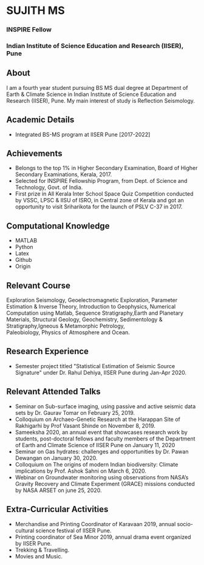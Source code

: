 # SUJITH MS
### INSPIRE Fellow
### Indian Institute of Science Education and Research (IISER), Pune

## About
I am a fourth year student pursuing BS MS dual degree at Department of Earth & Climate Science in Indian Institute of Science Education and Research (IISER), Pune.
My main interest of study is Reflection Seismology.

## Academic Details
* Integrated BS-MS program at IISER Pune [2017-2022]

## Achievements
* Belongs to the top 1% in Higher Secondary Examination, Board of Higher Secondary Examinations, Kerala, 2017.
* Selected for INSPIRE Fellowship Program, from Dept. of Science and Technology, Govt. of India.
* First prize in All Kerala Inter School Space Quiz Competition conducted by VSSC, LPSC & IISU of ISRO, 
  in Central zone of Kerala and got an opportunity to visit Sriharikota for the launch of PSLV C-37 in 2017.
 
 ## Computational Knowledge
 * MATLAB
 * Python
 * Latex
 * Github
 * Origin
 
 ## Relevant Course
  Exploration Seismology, Geoelectromagnetic Exploration, Parameter Estimation & Inverse Theory, Introduction to Geophysics, Numerical Computation using Matlab, 
  Sequence Stratigraphy,Earth and Planetary Materials, Structural Geology, Geochemistry, Sedimentology & Stratigraphy,Igneous & Metamorphic Petrology,     
  Paleobiology, Physics of Atmosphere and Ocean.

##  Research Experience
* Semester project titled "Statistical Estimation of Seismic Source Signature" under Dr. Rahul Dehiya, IISER Pune during Jan-Apr 2020.

## Relevant Attended Talks
* Seminar on Sub-surface imaging, using passive and active seismic data sets by Dr. Gaurav Tomar on February 25, 2019.
* Colloquium on Archaeo-Genetic Research at the Harappan Site of Rakhigarhi by Prof Vasant Shinde on November 8, 2019.
* Sameeksha 2020, an annual event that showcases research work by students, post-doctoral fellows and faculty members of the Department of 
  Earth and Climate Science of IISER Pune on January 11, 2020
* Seminar on Gas hydrates: challenges and opportunities by Dr. Pawan Dewangan on January 30, 2020.
* Colloquium on The origins of modern Indian biodiversity: Climate implications by Prof. Ashok Sahni on March 6, 2020.
* Webinar on Groundwater monitoring using observations from NASA’s Gravity Recovery and Climate Experiment (GRACE) missions conducted by
  NASA ARSET on june 25, 2020.

## Extra-Curricular Activities
* Merchandise and Printing Coordinator of Karavaan 2019, annual socio-cultural science festival of IISER Pune.
* Printing coordinator of Sea Minor 2019, annual drama event organized by IISER Pune.
* Trekking & Travelling.
* Movies and Music.
